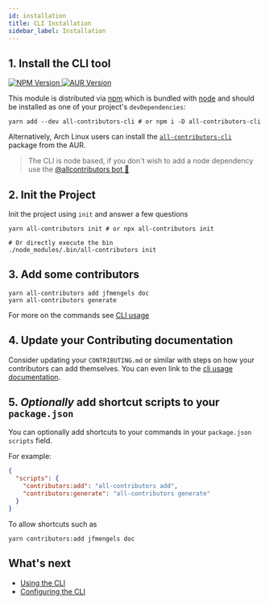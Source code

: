 ```yaml
---
id: installation
title: CLI Installation
sidebar_label: Installation
---
```



## 1. Install the CLI tool
<a href="https://www.npmjs.com/package/all-contributors-cli">
    <img src="https://img.shields.io/npm/v/all-contributors-cli.svg" alt="NPM Version" />
</a>
<a href="https://aur.archlinux.org/packages/all-contributors-cli">
    <img src="https://img.shields.io/aur/version/all-contributors-cli.svg" alt="AUR Version" />
</a>

This module is distributed via [npm](https://www.npmjs.com/) which is bundled with [node](https://nodejs.org/) and
should be installed as one of your project's `devDependencies`:

```console
yarn add --dev all-contributors-cli # or npm i -D all-contributors-cli
```

Alternatively, Arch Linux users can install the [`all-contributors-cli`](https://aur.archlinux.org/packages/all-contributors-cli) package from the AUR.

> The CLI is node based, if you don't wish to add a node dependency use the [@allcontributors bot 🤖](../bot/overview)


## 2. Init the Project
Init the project using `init` and answer a few questions

```console
yarn all-contributors init # or npx all-contributors init 

# Or directly execute the bin
./node_modules/.bin/all-contributors init
```

## 3. Add some contributors
```console
yarn all-contributors add jfmengels doc
yarn all-contributors generate
```
For more on the commands see [CLI usage](usage)


## 4. Update your Contributing documentation
Consider updating your `CONTRIBUTING.md` or similar with steps on how your contributors can add themselves. You can even link to the [cli usage documentation](usage).


## 5. *Optionally* add shortcut scripts to your `package.json`
You can optionally add shortcuts to your commands in your `package.json` `scripts` field.

For example:
```json
{
  "scripts": {
    "contributors:add": "all-contributors add",
    "contributors:generate": "all-contributors generate"
  }
}
```

To allow shortcuts such as
```console
yarn contributors:add jfmengels doc
```


## What's next
- [Using the CLI](usage)
- [Configuring the CLI](configuration)

